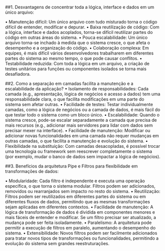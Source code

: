 ##1. Desvantagens de concentrar toda a lógica, interface e dados em um único arquivo:

  • Manutenção difícil: Um único arquivo com tudo misturado torna o código difícil de entender, modificar e depurar.
  • Baixa reutilização de código: Com a lógica, interface e dados acoplados, torna-se difícil reutilizar partes do código em outras áreas do sistema.
  • Pouca escalabilidade: Um único arquivo torna-se inchado à medida que o sistema cresce, o que afeta o desempenho e a organização do código.
  • Colaboração complexa: Em equipes, é mais difícil vários desenvolvedores trabalharem em diferentes partes do sistema ao mesmo tempo, o que pode causar conflitos.
  • Testabilidade reduzida: Com toda a lógica em um arquivo, a criação de testes unitários para funções ou componentes isolados se torna mais desafiadora.
  
##2. Como a separação em camadas facilita a manutenção e a escalabilidade da aplicação?
 • Isolamento de responsabilidades: Cada camada (e.g., apresentação, lógica de negócios e acesso a dados) tem uma responsabilidade clara, o que facilita modificações em uma parte do sistema sem afetar outras.
 • Facilidade de testes: Testar individualmente camadas, como a lógica de negócios ou a camada de dados, é mais fácil do que testar todo o sistema como um bloco único.
 • Escalabilidade: Quando o sistema cresce, pode-se escalar separadamente a camada que precisa de mais recursos (e.g., adicionar mais servidores para lidar com dados sem precisar mexer na interface).
 • Facilidade de manutenção: Modificar ou adicionar novas funcionalidades em uma camada não requer mudanças em outras camadas, o que facilita a manutenção e evolução do sistema.
 • Flexibilidade na substituição: Com camadas desacopladas, é possível trocar uma tecnologia ou framework sem reescrever completamente o sistema (por exemplo, mudar o banco de dados sem impactar a lógica de negócios).

##3. Benefícios da arquitetura Pipe e Filtros para flexibilidade em transformações de dados:

  • Modularidade: Cada filtro é independente e executa uma operação específica, o que torna o sistema modular. Filtros podem ser adicionados, removidos ou rearranjados sem impacto no resto do sistema.
  • Reutilização: Filtros podem ser reutilizados em diferentes partes do sistema ou em diferentes fluxos de dados, permitindo que as mesmas transformações sejam aplicadas em diferentes contextos.
  • Facilidade de manutenção: A lógica de transformação de dados é dividida em componentes menores e mais fáceis de entender e modificar. Se um filtro precisar ser atualizado, a mudança pode ser feita isoladamente.
  • Paralelismo: A arquitetura pode permitir a execução de filtros em paralelo, aumentando o desempenho do sistema.
  • Extensibilidade: Novos filtros podem ser facilmente adicionados para tratar novos tipos de transformações ou funcionalidades, permitindo a evolução do sistema sem grandes reestruturações.
